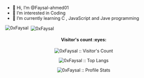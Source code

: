 - 👋 Hi, I’m @Faysal-ahmed01
- 👀 I’m interested in Coding
- 🌱 I’m currently learning C , JavaScript and Jave programming

<!---
0xFaysal/0xFaysal is a ✨ special ✨ repository because its `README.md` (this file) appears on your GitHub profile.
You can click the Preview link to take a look at your changes.
--->
<p><img align="left" src="https://github-readme-stats.vercel.app/api/top-langs?username=0xFaysal&show_icons=true&locale=en&layout=compact" alt="0xFaysal" /></p>
<p>&nbsp;<img align="center" src="https://github-readme-stats.vercel.app/api?username=0xFaysal&show_icons=true&locale=en" alt="0xFaysal" /></p>

<h4 align="center">Visitor's count :eyes:</h4>
<p align="center"><img src="https://profile-counter.glitch.me/{0xFaysal}/count.svg" alt="0xFaysal :: Visitor's Count" /></p>
<p align="center"><img src="https://github-readme-stats.vercel.app/api/top-langs/?username=0xFaysal&langs_count=10&theme=tokyonight&layout=compact" alt="0xFaysal :: Top Langs" /></p>
<p align="center"><img src="https://github-readme-stats.vercel.app/api?username=0xFaysal&show_icons=true&theme=synthwave" alt="0xFaysal :: Profile Stats" /></p>
